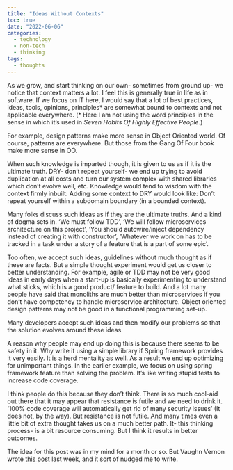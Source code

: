 ```yaml
---
title: "Ideas Without Contexts"
toc: true
date: "2022-06-06"
categories:
  - technology
  - non-tech
  - thinking
tags:
  - thoughts
---
```


As we grow, and start thinking on our own- sometimes from ground up- we notice that context matters a lot. I feel this is generally true in life as in software. If we focus on IT here, I would say that a lot of best practices, ideas, tools, opinions, principles* are somewhat bound to contexts and not applicable everywhere. (* Here I am not using the word principles in the sense in which it’s used in *Seven Habits Of Highly Effective People*.)

For example, design patterns make more sense in Object Oriented world. Of course, patterns are everywhere. But those from the Gang Of Four book make more sense in OO.

When such knowledge is imparted though, it is given to us as if it is the ultimate truth. DRY- don’t repeat yourself- we end up trying to avoid duplication at all costs and turn our system complex with shared libraries which don’t evolve well, etc. Knowledge would tend to wisdom with the context firmly inbuilt. Adding some context to DRY would look like: Don’t repeat yourself within a subdomain boundary (in a bounded context).

Many folks discuss such ideas as if they are the ultimate truths. And a kind of dogma sets in. ‘We must follow TDD’, ‘We will follow microservices architecture on this project’, ‘You should autowire/inject dependency instead of creating it with constructor’, ‘Whatever we work on has to be tracked in a task under a story of a feature that is a part of some epic’.

Too often, we accept such ideas, guidelines without much thought as if these are facts. But a simple thought experiment would get us closer to better understanding. For example, agile or TDD may not be very good ideas in early days when a start-up is basically experimenting to understand what sticks, which is a good product/ feature to build. And a lot many people have said that monoliths are much better than microservices if you don’t have competency to handle microservice architecture. Object oriented design patterns may not be good in a functional programming set-up.

Many developers accept such ideas and then modify our problems so that the solution evolves around these ideas.

A reason why people may end up doing this is because there seems to be safety in it. Why write it using a simple library if Spring framework provides it very easily. It is a herd mentality as well. As a result we end up optimizing for unimportant things. In the earlier example, we focus on using spring framework feature than solving the problem. It’s like writing stupid tests to increase code coverage.

I think people do this because they don’t think. There is so much cool-aid out there that it may appear that resistance is futile and we need to drink it. ‘100% code coverage will automatically get rid of many security issues’ (It does not, by the way). But resistance is not futile. And many times even a little bit of extra thought takes us on a much better path. It- this thinking process- is a bit resource consuming. But I think it results in better outcomes.

The idea for this post was in my mind for a month or so. But Vaughn Vernon wrote [this post][Vaughn-Vernon-post] last week, and it sort of nudged me to write.

[Vaughn-Vernon-post]:https://www.linkedin.com/posts/vaughnvernon_dddesign-distributedsystems-microservices-activity-6937040801256411136-9k2U